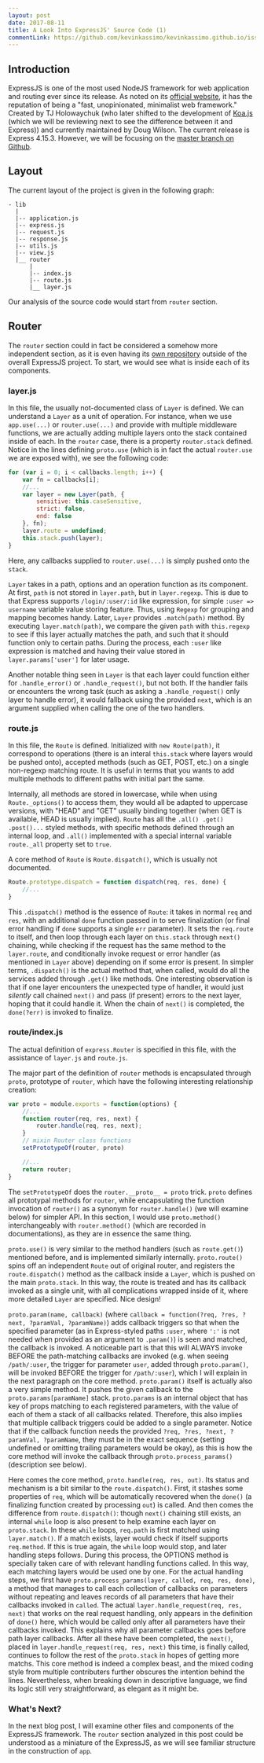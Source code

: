 ```yaml
---
layout: post
date: 2017-08-11
title: A Look Into ExpressJS' Source Code (1)
commentLink: https://github.com/kevinkassimo/kevinkassimo.github.io/issues/2
---
```


## Introduction
ExpressJS is one of the most used NodeJS framework for web application and routing ever since its release. As noted on its [official website](http://expressjs.com/), it has the reputation of being a "fast, unopinionated, minimalist web framework." Created by TJ Holowaychuk (who later shifted to the development of [Koa.js](http://koajs.com) (which we will be reviewing next to see the difference between it and Express)) and currently maintained by Doug Wilson. The current release is Express 4.15.3. However, we will be focusing on the [master branch on Github](https://github.com/expressjs/express/tree/master).

## Layout
The current layout of the project is given in the following graph:
```
- lib
  |
  |-- application.js
  |-- express.js
  |-- request.js
  |-- response.js
  |-- utils.js
  |-- view.js
  |__ router
      |
      |-- index.js
      |-- route.js
      |__ layer.js
```
Our analysis of the source code would start from `router` section.

## Router
The `router` section could in fact be considered a somehow more independent section, as it is even having its [own repository](https://github.com/pillarjs/router) outside of the overall ExpressJS project. To start, we would see what is inside each of its components.

### layer.js
In this file, the usually not-documented class of `Layer` is defined. We can understand a `Layer` as a unit of operation. For instance, when we use `app.use(...)` or `router.use(...)` and provide with multiple middleware functions, we are actually adding multiple layers onto the stack contained inside of each. In the `router` case, there is a property `router.stack` defined. Notice in the lines defining `proto.use` (which is in fact the actual `router.use` we are exposed with), we see the following code:
```javascript
for (var i = 0; i < callbacks.length; i++) {
    var fn = callbacks[i];
    //...
    var layer = new Layer(path, {
        sensitive: this.caseSensitive,
        strict: false,
        end: false
    }, fn);
    layer.route = undefined;
    this.stack.push(layer);
}
```
Here, any callbacks supplied to `router.use(...)` is simply pushed onto the `stack`.  

`Layer` takes in a path, options and an operation function as its component. At first, `path` is not stored in `layer.path`, but in `layer.regexp`. This is due to that Express supports `/login/:user/:id` like expression, for simple `:user => username` variable value storing feature. Thus, using `Regexp` for grouping and mapping becomes handy. Later, `Layer` provides `.match(path)` method. By executing `layer.match(path)`, we compare the given `path` with `this.regexp` to see if this layer actually matches the path, and such that it should function only to certain paths. During the process, each `:user` like expression is matched and having their value stored in `layer.params['user']` for later usage.  

Another notable thing seen in `Layer` is that each layer could function either for `.handle_error()` or `.handle_request()`, but not both. If the handler fails or encounters the wrong task (such as asking a `.handle_request()` only layer to handle error), it would fallback using the provided `next`, which is an argument supplied when calling the one of the two handlers.

### route.js
In this file, the `Route` is defined. Initialized with `new Route(path)`, it correspond to operations (there is an interal `this.stack` where layers would be pushed onto), accepted methods (such as GET, POST, etc.) on a single non-regexp matching route. It is useful in terms that you wants to add multiple methods to different paths with initial part the same.  

Internally, all methods are stored in lowercase, while when using `Route._options()` to access them, they would all be adapted to uppercase versions, with "HEAD" and "GET" usually binding together (when GET is available, HEAD is usually implied). `Route` has all the `.all() .get() .post()...` styled methods, with specific methods defined through an internal loop, and `.all()` implemented with a special internal variable `route._all` property set to `true`.  

A core method of `Route` is `Route.dispatch()`, which is usually not documented.  
```javascript
Route.prototype.dispatch = function dispatch(req, res, done) {
    //...
}
```
This `.dispatch()` method is the essence of `Route`: it takes in normal `req` and `res`, with an additional `done` function passed in to serve finalization (or final error handling if `done` supports a single `err` parameter). It sets the `req.route` to itself, and then loop through each layer on `this.stack` through `next()` chaining, while checking if the request has the same method to the `layer.route`, and conditionally invoke request or error handler (as mentioned in `Layer` above) depending on if some error is present. In simpler terms, `.dispatch()` is the actual method that, when called, would do all the services added through `.get()` like methods. One interesting observation is that if one layer encounters the unexpected type of handler, it would just *silently* call chained `next()` and pass (if present) errors to the next layer, hoping that it could handle it. When the chain of `next()` is completed, the `done(?err)` is invoked to finalize.  

### route/index.js
The actual definition of `express.Router` is specified in this file, with the assistance of `layer.js` and `route.js`.  

The major part of the definition of `router` methods is encapsulated through `proto`, prototype of `router`, which have the following interesting relationship creation:  
```javascript
var proto = module.exports = function(options) {
    //...
    function router(req, res, next) {
        router.handle(req, res, next);
    }
    // mixin Router class functions
    setPrototypeOf(router, proto)

    //...
    return router;
}
```
The `setPrototypeOf` does the `router.__proto__ = proto` trick. `proto` defines all prototypal methods for `router`, while encapsulating the function invocation of `router()` as a synonym for `router.handle()` (we will examine below) for simpler API. In this section, I would use `proto.method()` interchangeably with `router.method()` (which are recorded in documentations), as they are in essence the same thing.  

`proto.use()` is very similar to the method handlers (such as `route.get()`) mentioned before, and is implemented similarly internally. `proto.route()` spins off an independent `Route` out of original router, and registers the `route.dispatch()` method as the callback inside a `Layer`, which is pushed on the main `proto.stack`. In this way, the route is treated and has its callback invoked as a single unit, with all complications wrapped inside of it, where more detailed `Layer` are specified. Nice design!  

`proto.param(name, callback)` (where `callback = function(?req, ?res, ?next, ?paramVal, ?paramName)`) adds callback triggers so that when the specified parameter (as in Express-styled paths `:user`, where `':'` is not needed when provided as an argument to `.param()`) is seen and matched, the callback is invoked. A noticeable part is that this will ALWAYS invoke BEFORE the path-matching callbacks are invoked (e.g. when seeing `/path/:user`, the trigger for parameter `user`, added through `proto.param()`,  will be invoked BEFORE the trigger for `/path/:user`), which I will explain in the next paragraph on the core method. `proto.param()` itself is actually also a very simple method. It pushes the given callback to the `proto.params[paramName]` stack. `proto.params` is an internal object that has key of props matching to each registered parameters, with the value of each of them a stack of all callbacks related. Therefore, this also implies that multiple callback triggers could be added to a single parameter. Notice that if the callback function needs the provided `?req, ?res, ?next, ?paramVal, ?paramName`, they must be in the exact sequence (setting undefined or omitting trailing parameters would be okay), as this is how the core method will invoke the callback through `proto.process_params()` (description see below).  

Here comes the core method, `proto.handle(req, res, out)`. Its status and mechanism is a bit similar to the `route.dispatch()`. First, it stashes some properties of `req`, which will be automatically recovered when the `done()` (a finalizing function created by processing `out`) is called. And then comes the difference from `route.dispatch()`: though `next()` chaining still exists, an internal `while` loop is also present to help examine each layer on `proto.stack`. In these `while` loops, `req.path` is first matched using `layer.match()`. If a match exists, layer would check if itself supports `req.method`. If this is true again, the `while` loop would stop, and later handling steps follows. During this process, the OPTIONS method is specially taken care of with relevant handling functions called. In this way, each matching layers would be used one by one. For the actual handling steps, we first have `proto.process_params(layer, called, req, res, done)`, a method that manages to call each collection of callbacks on parameters without repeating and leaves records of all parameters that have their callbacks invoked in `called`. The actual `layer.handle_request(req, res, next)` that works on the real request handling, only appears in the definition of `done()` here, which would be called only after all parameters have their callbacks invoked. This explains why all parameter callbacks goes before path layer callbacks. After all these have been completed, the `next()`, placed in `layer.handle_request(req, res, next)` this time, is finally called, continues to follow the rest of the `proto.stack` in hopes of getting more matchs. This core method is indeed a complex beast, and the mixed coding style from multiple contributers further obscures the intention behind the lines. Nevertheless, when breaking down in descriptive language, we find its logic still very straightforward, as elegant as it might be.  


### What's Next?
In the next blog post, I will examine other files and components of the ExpressJS framework. The `router` section analyzed in this post could be understood as a miniature of the ExpressJS, as we will see familiar structure in the construction of `app`.
